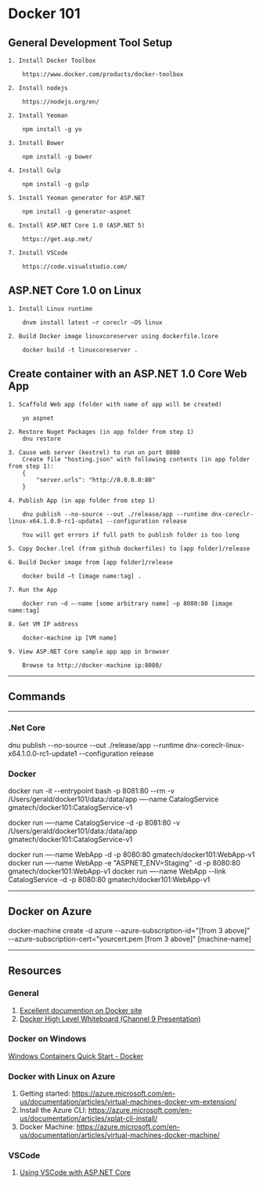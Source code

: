 # Docker 101

## General Development Tool Setup

	1. Install Docker Toolbox
    
        https://www.docker.com/products/docker-toolbox
    
    2. Install nodejs
    
        https://nodejs.org/en/
        
	2. Install Yeoman
    
        npm install -g yo
        
	3. Install Bower
    
        npm install -g bower
    
	4. Install Gulp
    
        npm install -g gulp
        
	5. Install Yeoman generator for ASP.NET
    
        npm install -g generator-aspnet
        
	6. Install ASP.NET Core 1.0 (ASP.NET 5)
    
        https://get.asp.net/
        
    7. Install VSCode
    
        https://code.visualstudio.com/
        

## ASP.NET Core 1.0 on Linux
        
	1. Install Linux runtime
    
        dnvm install latest –r coreclr –OS linux
        
    2. Build Docker image linuxcoreserver using dockerfile.lcore
    
        docker build -t linuxcoreserver .
        
## Create container with an ASP.NET 1.0 Core Web App
        
	1. Scaffold Web app (folder with name of app will be created)
    
        yo aspnet
        
    2. Restore Nuget Packages (in app folder from step 1)
        dnu restore
        
    3. Cause web server (kestrel) to run on port 8080
        Create file "hosting.json" with following contents (in app folder from step 1):
        {
            "server.urls": "http://0.0.0.0:80"
        }
        
	4. Publish App (in app folder from step 1)
    
        dnu publish --no-source --out ./release/app --runtime dnx-coreclr-linux-x64.1.0.0-rc1-update1 --configuration release
        
        You will get errors if full path to publish folder is too long
        
	5. Copy Docker.lrel (from github dockerfiles) to [app folder]/release
    
	6. Build Docker image from [app folder]/release
    
        docker build –t [image name:tag] .
        
	7. Run the App
    
        docker run –d –-name [some arbitrary name] –p 8080:80 [image name:tag]
        
    8. Get VM IP address
    
        docker-machine ip [VM name]
        
	9. View ASP.NET Core sample app app in browser
    
        Browse to http://docker-machine ip:8080/

***

## Commands

***

### .Net Core

dnu publish --no-source --out ./release/app --runtime dnx-coreclr-linux-x64.1.0.0-rc1-update1 --configuration release

### Docker

docker run -it --entrypoint bash -p 8081:80 --rm -v /Users/gerald/docker101/data:/data/app —-name CatalogService gmatech/docker101:CatalogService-v1

docker run —-name CatalogService -d -p 8081:80 -v /Users/gerald/docker101/data:/data/app gmatech/docker101:CatalogService-v1

docker run —-name WebApp -d -p 8080:80 gmatech/docker101:WebApp-v1
docker run —-name WebApp -e "ASPNET_ENV=Staging" -d -p 8080:80 gmatech/docker101:WebApp-v1
docker run —-name WebApp --link CatalogService -d -p 8080:80 gmatech/docker101:WebApp-v1

***

## Docker on Azure

docker-machine create -d azure --azure-subscription-id="[from 3 above]" --azure-subscription-cert="yourcert.pem [from 3 above]" [machine-name]

***

## Resources

### General

1. [Excellent documention on Docker site](http://www.docker.com/)
2. [Docker High Level Whiteboard (Channel 9 Presentation)](https://channel9.msdn.com/Blogs/Regular-IT-Guy/Docker-High-Level-Whiteboard)

### Docker on Windows

[Windows Containers Quick Start - Docker](https://msdn.microsoft.com/en-us/virtualization/windowscontainers/quick_start/manage_docker)

### Docker with Linux on Azure

1. Getting started: https://azure.microsoft.com/en-us/documentation/articles/virtual-machines-docker-vm-extension/
2. Install the Azure CLI: https://azure.microsoft.com/en-us/documentation/articles/xplat-cli-install/
3. Docker Machine: https://azure.microsoft.com/en-us/documentation/articles/virtual-machines-docker-machine/

### VSCode

1. [Using VSCode with ASP.NET Core](https://code.visualstudio.com/docs/runtimes/aspnet5)




